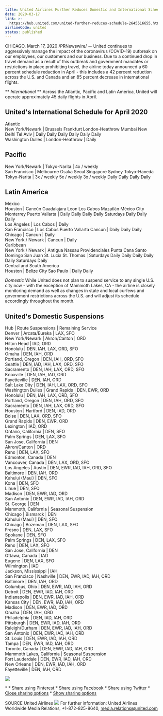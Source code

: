 ```yaml
---
title: United Airlines Further Reduces Domestic and International Schedules
date: 2020-03-17
link: >-
  https://hub.united.com/united-further-reduces-schedule-2645516655.html
airlineCode: united
status: published
---
```

CHICAGO, March 17, 2020 /PRNewswire/ -- United continues to aggressively manage the impact of the coronavirus (COVID-19) outbreak on our employees, our customers and our business. Due to a continued drop in travel demand as a result of this outbreak and government mandates or restrictions in place prohibiting travel, the airline today announced a 60 percent schedule reduction in April - this includes a 42 percent reduction across the U.S. and Canada and an 85 percent decrease in international flights. 

** _International_ ** Across the Atlantic, Pacific and Latin America, United will operate approximately 45 daily flights in April. 

United's International Schedule for April 2020   
---  
Atlantic   
New York/Newark  |  Brussels Frankfurt London-Heathrow Mumbai New Delhi Tel Aviv  |  Daily Daily Daily Daily Daily Daily   
Washington Dulles  |  London-Heathrow  |  Daily   
  
Pacific   
---  
New York/Newark  |  Tokyo-Narita  |  4x / weekly   
San Francisco  |  Melbourne Osaka Seoul Singapore Sydney Tokyo-Haneda Tokyo-Narita  |  3x / weekly 5x / weekly 3x / weekly Daily Daily Daily Daily   
  
Latin America   
---  
Mexico   
Houston  |  Cancún Guadalajara Leon Los Cabos Mazatlán México City Monterrey Puerto Vallarta  |  Daily Daily Daily Daily Saturdays Daily Daily Daily   
Los Angeles  |  Los Cabos  |  Daily   
San Francisco  |  Los Cabos Puerto Vallarta Cancun  |  Daily Daily Daily   
Chicago  |  Cancun  |  Daily   
New York / Newark  |  Cancun  |  Daily   
Caribbean   
New York / Newark  |  Antigua Nassau Providenciales Punta Cana Santo Domingo San Juan St. Lucia St. Thomas  |  Saturdays Daily Daily Daily Daily Daily Saturdays Daily   
Central and South America   
Houston  |  Belize City Sao Paulo  |  Daily Daily   
  
_Domestic_ While United does not plan to suspend service to any single U.S. city now - with the exception of Mammoth Lakes, CA - the airline is closely monitoring demand as well as changes in state and local curfews and government restrictions across the U.S. and will adjust its schedule accordingly throughout the month. 

United's Domestic Suspensions   
---  
Hub  |  Route Suspensions  |  Remaining Service   
Denver  |  Arcata/Eureka  |  LAX, SFO   
New York/Newark  |  Akron/Canton  |  ORD   
Hilton Head  |  IAD, ORD   
Honolulu  |  DEN, IAH, LAX, ORD, SFO   
Omaha  |  DEN, IAH, ORD   
Portland, Oregon  |  DEN, IAH, ORD, SFO   
Seattle  |  DEN, IAD, IAH, LAX, ORD, SFO   
Sacramento  |  DEN, IAH, LAX, ORD, SFO   
Knoxville  |  DEN, IAH, IAD, ORD   
Fayetteville  |  DEN, IAH, ORD   
Salt Lake City  |  DEN, IAH, LAX, ORD, SFO   
Washington Dulles  |  Grand Rapids  |  DEN, EWR, ORD   
Honolulu  |  DEN, IAH, LAX, ORD, SFO   
Portland, Oregon  |  DEN, IAH, ORD, SFO   
Sacramento  |  DEN, IAH, LAX, ORD, SFO   
Houston  |  Hartford  |  DEN, IAD, ORD   
Boise  |  DEN, LAX, ORD, SFO   
Grand Rapids  |  DEN, EWR, ORD   
Lexington  |  IAD, ORD   
Ontario, California  |  DEN, SFO   
Palm Springs  |  DEN, LAX, SFO   
San Jose, California  |  DEN   
Akron/Canton  |  ORD   
Reno  |  DEN, LAX, SFO   
Edmonton, Canada  |  DEN   
Vancouver, Canada  |  DEN, LAX, ORD, SFO   
Los Angeles  |  Austin  |  DEN, EWR, IAD, IAH, ORD, SFO   
Baltimore  |  DEN, IAH, ORD   
Kahului (Maui)  |  DEN, SFO   
Kona  |  DEN, SFO   
Lihue  |  DEN, SFO   
Madison  |  DEN, EWR, IAD, ORD   
San Antonio  |  DEN, EWR, IAD, IAH, ORD   
St. George  |  DEN   
Mammoth, California  |  Seasonal Suspension   
Chicago  |  Bismarck  |  DEN   
Kahului (Maui)  |  DEN, SFO   
Chicago  |  Bozeman  |  DEN, LAX, SFO   
Fresno  |  DEN, LAX, SFO   
Spokane  |  DEN, SFO   
Palm Springs  |  DEN, LAX, SFO   
Reno  |  DEN, LAX, SFO   
San Jose, California  |  DEN   
Ottawa, Canada  |  IAD   
Eugene  |  DEN, LAX, SFO   
Wilmington  |  IAD   
Jackson, Mississippi  |  IAH   
San Francisco  |  Nashville  |  DEN, EWR, IAD, IAH, ORD   
Baltimore  |  DEN, IAH, ORD   
Columbus, Ohio  |  DEN, EWR, IAD, IAH, ORD   
Detroit  |  DEN, EWR, IAD, IAH, ORD   
Indianapolis  |  DEN, EWR, IAD, IAH, ORD   
Kansas City  |  DEN, EWR, IAD, IAH, ORD   
Madison  |  DEN, EWR, IAD, ORD   
Omaha  |  DEN, IAH, ORD   
Philadelphia  |  DEN, IAD, IAH, ORD   
Pittsburgh  |  DEN, EWR, IAD, IAH, ORD   
Raleigh/Durham  |  DEN, EWR, IAD, IAH, ORD   
San Antonio  |  DEN, EWR, IAD, IAH, ORD   
St. Louis  |  DEN, EWR, IAD, IAH, ORD   
Tampa  |  DEN, EWR, IAD, IAH, ORD   
Toronto, Canada  |  DEN, EWR, IAD, IAH, ORD   
Mammoth Lakes, California  |  Seasonal Suspension   
Fort Lauderdale  |  DEN, EWR, IAD, IAH, ORD   
New Orleans  |  DEN, EWR, IAD, IAH, ORD   
Fayetteville  |  DEN, IAH, ORD   
  
[](https://mma.prnewswire.com/media/95577/united_airlines_logo.html) 

[![](https://assets.rebelmouse.io/eyJhbGciOiJIUzI1NiIsInR5cCI6IkpXVCJ9.eyJpbWFnZSI6Imh0dHBzOi8vYXNzZXRzLnJibC5tcy8xODA1NzM2OS9vcmlnaW4uanBnIiwiZXhwaXJlc19hdCI6MTYwMDM3MjM3N30.xXLQSs_dozJs8RX9PKFLR-dnalkIFOzoEXf6bvk7Jqw/img.jpg?width=980)](https://mma.prnewswire.com/media/95577/united_airlines_logo.html) 

[](https://mma.prnewswire.com/media/95577/united_airlines_logo.html) [](https://mma.prnewswire.com/media/95577/united_airlines_logo.html) * [](https://mma.prnewswire.com/media/95577/united_airlines_logo.html) [](https://mma.prnewswire.com/media/95577/united_airlines_logo.html) * [](https://mma.prnewswire.com/media/95577/united_airlines_logo.html)[Share using Pinterest](http://pinterest.com/pin/create/button/?url=https%3A%2F%2Fhub.united.com%2Funited-further-reduces-schedule-2645516655.html%23eb2bc&media;=https%3A%2F%2Fassets.rebelmouse.io%2FeyJhbGciOiJIUzI1NiIsInR5cCI6IkpXVCJ9.eyJpbWFnZSI6Imh0dHBzOi8vYXNzZXRzLnJibC5tcy8xODA1NzM2OS9vcmlnaW4uanBnIiwiZXhwaXJlc19hdCI6MTYwMDM3MjM3N30.xXLQSs_dozJs8RX9PKFLR-dnalkIFOzoEXf6bvk7Jqw%2Fimg.jpg%3Fwidth%3D980&description;=United%20Airlines%20Further%20Reduces%20Domestic%20and%20International%20Schedules) * [Share using Facebook](http://www.facebook.com/dialog/feed?app_id=409722806514172&display;=popup&link;=https%3A%2F%2Fhub.united.com%2Funited-further-reduces-schedule-2645516655.html%3Fxrs=RebelMouse_fb%23eb2bc&picture;=https%3A%2F%2Fassets.rebelmouse.io%2FeyJhbGciOiJIUzI1NiIsInR5cCI6IkpXVCJ9.eyJpbWFnZSI6Imh0dHBzOi8vYXNzZXRzLnJibC5tcy8xODA1NzM2OS9vcmlnaW4uanBnIiwiZXhwaXJlc19hdCI6MTYwMDM3MjM3N30.xXLQSs_dozJs8RX9PKFLR-dnalkIFOzoEXf6bvk7Jqw%2Fimg.jpg%3Fwidth%3D980&redirect;_uri=https://hub.united.com/static/fb_exit.html?fb=https%3A%2F%2Fhub.united.com%2Funited-further-reduces-schedule-2645516655.html%3F) * [Share using Twitter](https://twitter.com/intent/tweet?url=https%3A%2F%2Fhub.united.com%2Funited-further-reduces-schedule-2645516655.html%3Fxrs=RebelMouse_tw%23eb2bc&text;=United%20Airlines%20Further%20Reduces%20Domestic%20and%20International%20Schedules%20via%20%40united) * [Close sharing options](# "Close sharing options") * [Show sharing options](# "Show sharing options") 

SOURCE United Airlines ![](https://rt.prnewswire.com/rt.gif?NewsItemId=CG55167&Transmission;_Id=202003172132PR_NEWS_USPR_____CG55167&DateId;=20200317) For further information: United Airlines Worldwide Media Relations, +1-872-825-8640, media.relations@united.com 
